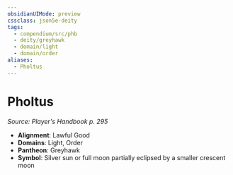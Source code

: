 ```yaml
---
obsidianUIMode: preview
cssclass: json5e-deity
tags:
  - compendium/src/phb
  - deity/greyhawk
  - domain/light
  - domain/order
aliases:
  - Pholtus
---
```

# Pholtus
*Source: Player's Handbook p. 295* 

- **Alignment**: Lawful Good
- **Domains**: Light, Order
- **Pantheon**: Greyhawk
- **Symbol**: Silver sun or full moon partially eclipsed by a smaller crescent moon